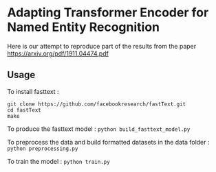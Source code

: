 # Adapting Transformer Encoder for Named Entity Recognition

Here is our attempt to reproduce part of the results from the paper https://arxiv.org/pdf/1911.04474.pdf


## Usage

To install fasttext :
```
git clone https://github.com/facebookresearch/fastText.git  
cd fastText 
make
```

To produce the fasttext model :
`python build_fasttext_model.py`

To preprocess the data and build formatted datasets in the data folder :
`python preprocessing.py`

To train the model :
`python train.py`
